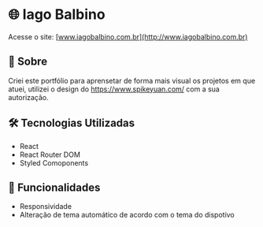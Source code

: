 # 🌐 Iago Balbino
Acesse o site: [www.iagobalbino.com.br](http://www.iagobalbino.com.br)

## 📖 Sobre
Criei este portfólio para aprensetar de forma mais visual os projetos em que atuei, utilizei o design do https://www.spikeyuan.com/ com a sua autorização. 

## 🛠️ Tecnologias Utilizadas
- React
- React Router DOM
- Styled Comoponents

## 🚀 Funcionalidades
- Responsividade
- Alteração de tema automático de acordo com o tema do dispotivo
